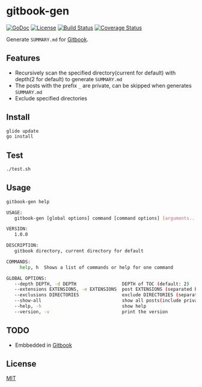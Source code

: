 # gitbook-gen

[![GoDoc][I1]][L1] [![License][I2]][L2] [![Build Status][I3]][L3] [![Coverage Status][I4]][L4]

[I1]: http://img.shields.io/badge/go-documentation-blue.svg?style=flat-square
[L1]: http://godoc.org/github.com/yulefox/gitbook-gen
[I2]: http://img.shields.io/badge/license-MIT-blue.svg?style=flat-square
[L2]: LICENSE
[I3]: https://img.shields.io/travis/yulefox/gitbook-gen.svg?style=flat-square
[L3]: https://travis-ci.org/yulefox/gitbook-gen
[I4]: https://img.shields.io/codecov/c/github/yulefox/gitbook-gen.svg?style=flat-square
[L4]: https://codecov.io/gh/yulefox/gitbook-gen

Generate `SUMMARY.md` for [Gitbook](https://github.com/GitbookIO/gitbook).

## Features

- Recursively scan the specified directory(current for default) with depth(2 for default) to generate `SUMMARY.md`
- The posts with the prefix `_` are private, can be skipped when generates `SUMMARY.md`
- Exclude specified directories

## Install

```sh
glide update
go install
```

## Test

```sh
./test.sh
```

## Usage

```sh
gitbook-gen help

USAGE:
   gitbook-gen [global options] command [command options] [arguments...]

VERSION:
   1.0.0

DESCRIPTION:
   gitbook directory, current directory for default

COMMANDS:
     help, h  Shows a list of commands or help for one command

GLOBAL OPTIONS:
   --depth DEPTH, -d DEPTH                 DEPTH of TOC (default: 2)
   --extensions EXTENSIONS, -e EXTENSIONS  post EXTENSIONS (separated by commas, NO spaces, include period `.`) (default: ".md,.markdown")
   --exclusions DIRECTORIES                exclude DIRECTORIES (separated by commas, NO spaces) (default: "_book")
   --show-all                              show all posts(include private)
   --help, -h                              show help
   --version, -v                           print the version
```

## TODO

- Embbedded in [Gitbook](https://github.com/GitbookIO/gitbook)

## License

[MIT](LICENSE)
